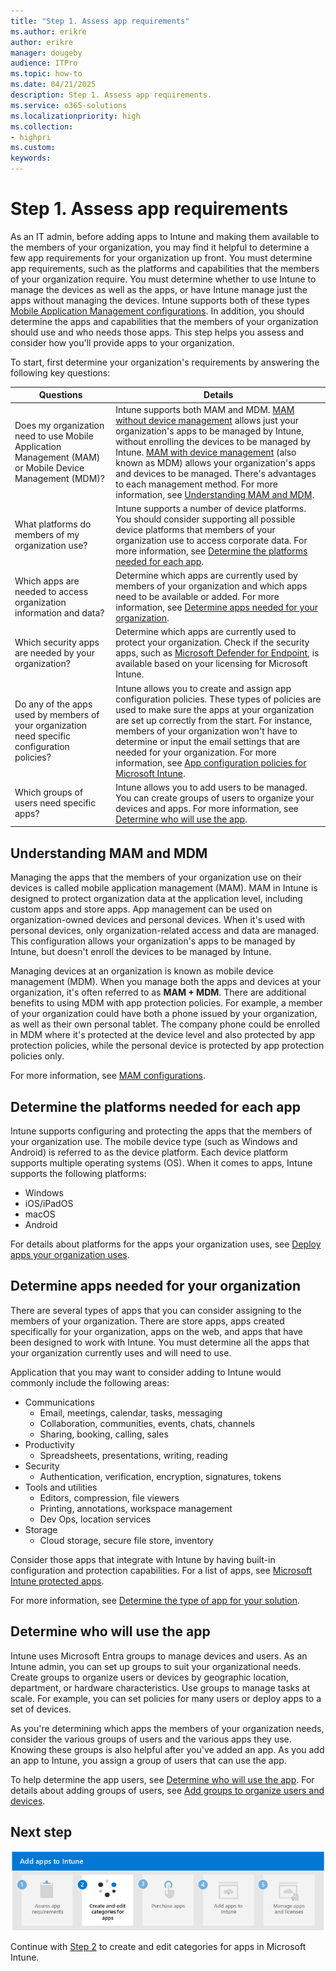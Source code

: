 ```yaml
---
title: "Step 1. Assess app requirements"
ms.author: erikre
author: erikre
manager: dougeby
audience: ITPro
ms.topic: how-to
ms.date: 04/21/2025
description: Step 1. Assess app requirements.
ms.service: o365-solutions
ms.localizationpriority: high
ms.collection:
- highpri
ms.custom:
keywords:
---
```


# Step 1. Assess app requirements

As an IT admin, before adding apps to Intune and making them available to the members of your organization, you may find it helpful to determine a few app requirements for your organization up front. You must determine app requirements, such as the platforms and capabilities that the members of your organization require. You must determine whether to use Intune to manage the devices as well as the apps, or have Intune manage just the apps without managing the devices. Intune supports both of these types [Mobile Application Management configurations](apps-guide-overview.md#mobile-application-management-configurations). In addition, you should determine the apps and capabilities that the members of your organization should use and who needs those apps. This step helps you assess and consider how you'll provide apps to your organization.

To start, first determine your organization's requirements by answering the following key questions:

| Questions | Details |
|---|---|
| Does my organization need to use Mobile Application Management (MAM) or Mobile Device Management (MDM)? | Intune supports both MAM and MDM. [MAM without device management](apps-guide-overview.md#mam-without-device-management) allows just your organization's apps to be managed by Intune, without enrolling the devices to be managed by Intune. [MAM with device management](apps-guide-overview.md#mam-with-device-management) (also known as MDM) allows your organization's apps and devices to be managed. There's advantages to each management method. For more information, see [Understanding MAM and MDM](#understanding-mam-and-mdm).  |
| What platforms do members of my organization use? | Intune supports a number of device platforms. You should consider supporting all possible device platforms that members of your organization use to access corporate data. For more information, see [Determine the platforms needed for each app](#determine-the-platforms-needed-for-each-app). |
| Which apps are needed to access organization information and data? | Determine which apps are currently used by members of your organization and which apps need to be available or added. For more information, see [Determine apps needed for your organization](apps-add-step-1.md#determine-apps-needed-for-your-organization).
| Which security apps are needed by your organization? | Determine which apps are currently used to protect your organization. Check if the security apps, such as [Microsoft Defender for Endpoint](/microsoft-365/security/defender-endpoint/microsoft-defender-endpoint), is available based on your licensing for Microsoft Intune.
| Do any of the apps used by members of your organization need specific configuration policies? | Intune allows you to create and assign app configuration policies. These types of policies are used to make sure the apps at your organization are set up correctly from the start. For instance, members of your organization won't have to determine or input the email settings that are needed for your organization. For more information, see [App configuration policies for Microsoft Intune](/mem/intune/apps/app-configuration-policies-overview). |
| Which groups of users need specific apps? | Intune allows you to add users to be managed. You can create groups of users to organize your devices and apps. For more information, see [Determine who will use the app](#determine-who-will-use-the-app). |

## Understanding MAM and MDM

Managing the apps that the members of your organization use on their devices is called mobile application management (MAM). MAM in Intune is designed to protect organization data at the application level, including custom apps and store apps. App management can be used on organization-owned devices and personal devices. When it's used with personal devices, only organization-related access and data are managed. This configuration allows your organization's apps to be managed by Intune, but doesn't enroll the devices to be managed by Intune. 

Managing devices at an organization is known as mobile device management (MDM). When you manage both the apps and devices at your organization, it's often referred to as **MAM + MDM**. There are additional benefits to using MDM with app protection policies. For example, a member of your organization could have both a phone issued by your organization, as well as their own personal tablet. The company phone could be enrolled in MDM where it's protected at the device level and also protected by app protection policies, while the personal device is protected by app protection policies only.

For more information, see [MAM configurations](apps-guide-overview.md#mobile-application-management-configurations).

## Determine the platforms needed for each app

Intune supports configuring and protecting the apps that the members of your organization use. The mobile device type (such as Windows and Android) is referred to as the device platform. Each device platform supports multiple operating systems (OS). When it comes to apps, Intune supports the following platforms:
- Windows
- iOS/iPadOS
- macOS
- Android

For details about platforms for the apps your organization uses, see [Deploy apps your organization uses](/mem/intune/fundamentals/manage-apps#deploy-apps-your-organization-uses).

## Determine apps needed for your organization

There are several types of apps that you can consider assigning to the members of your organization. There are store apps, apps created specifically for your organization, apps on the web, and apps that have been designed to work with Intune. You must determine all the apps that your organization currently uses and will need to use. 

Application that you may want to consider adding to Intune would commonly include the following areas:

- Communications
    - Email, meetings, calendar, tasks, messaging
    - Collaboration, communities, events, chats, channels
    - Sharing, booking, calling, sales
- Productivity
    - Spreadsheets, presentations, writing, reading
- Security
    - Authentication, verification, encryption, signatures, tokens
- Tools and utilities
    - Editors, compression, file viewers
    - Printing, annotations, workspace management
    - Dev Ops, location services
- Storage
    - Cloud storage, secure file store, inventory

Consider those apps that integrate with Intune by having built-in configuration and protection capabilities. For a list of apps, see [Microsoft Intune protected apps](/mem/intune/apps/apps-supported-intune-apps).

For more information, see [Determine the type of app for your solution](/mem/intune/apps/apps-add#determine-the-type-of-app-for-your-solution).

## Determine who will use the app

Intune uses Microsoft Entra groups to manage devices and users. As an Intune admin, you can set up groups to suit your organizational needs. Create groups to organize users or devices by geographic location, department, or hardware characteristics. Use groups to manage tasks at scale. For example, you can set policies for many users or deploy apps to a set of devices.

As you're determining which apps the members of your organization needs, consider the various groups of users and the various apps they use. Knowing these groups is also helpful after you've added an app. As you add an app to Intune, you assign a group of users that can use the app.

To help determine the app users, see [Determine who will use the app](/mem/intune/apps/apps-add#assess-app-requirements). For details about adding groups of users, see [Add groups to organize users and devices](/mem/intune/fundamentals/groups-add).

## Next step

[![Step 2 to create and edit categories for apps](../media/purchase-add-managed-apps/purchase-add-managed-apps-04.png)](apps-add-step-2.md)

Continue with [Step 2](apps-add-step-2.md) to create and edit categories for apps in Microsoft Intune.
